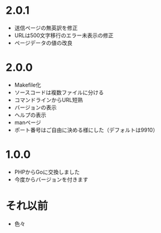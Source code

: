 # 2.0.1
* 送信ページの無英訳を修正
* URLは500文字移行のエラー未表示の修正
* ページデータの値の改良

# 2.0.0
* Makefile化
* ソースコードは複数ファイルに分ける
* コマンドラインからURL短熟
* バージョンの表示
* ヘルプの表示
* manページ
* ポート番号はご自由に決める様にした（デフォルトは9910）

# 1.0.0
* PHPからGoに交換しました
* 今度からバージョンを付きます

# それ以前
* 色々
